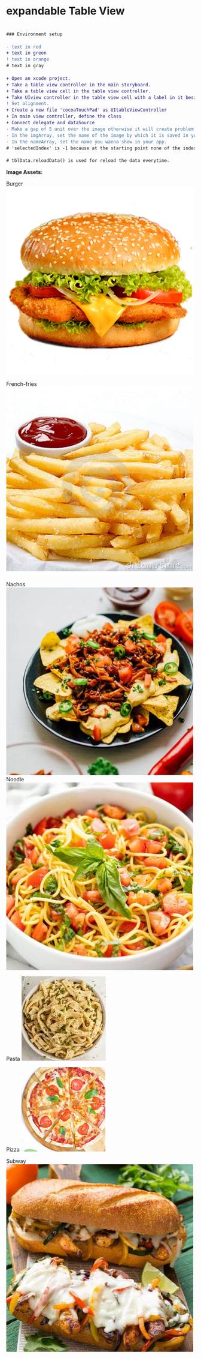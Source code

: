 # expandable Table View

```diff

### Environment setup

- text in red
+ text in green
! text in orange
# text in gray

+ Open an xcode project.
+ Take a table view controller in the main storyboard.
+ Take a table view cell in the table view controller. 
+ Take UIview controller in the table view cell with a label in it besides take an image view under UIview in the table view cell.
! Set alignment.
+ Create a new file 'cocoaTouchPad' as UItableViewController
+ In main view controller, define the class
+ Connect delegate and dataSource
- Make a gap of 5 unit over the image otherwise it will create problem while using the app
- In the imgArray, set the name of the image by which it is saved in your device.
- In the nameArray, set the name you wanna show in your app.
# 'selectedIndex' is -1 because at the starting point none of the index will be selected.

# tblData.reloadData() is used for reload the data everytime.

```
**Image Assets:**

Burger
![Burger](https://github.com/arika906/expandableTableView/blob/master/expandableTableView/expandableTableView/Assets.xcassets/Burger.imageset/Burger.png)


French-fries
![French-fries](https://github.com/arika906/expandableTableView/blob/master/expandableTableView/expandableTableView/Assets.xcassets/French-fries.imageset/French-fries.jpg)


Nachos
![Nachos](https://github.com/arika906/expandableTableView/blob/master/expandableTableView/expandableTableView/Assets.xcassets/Nachos.imageset/Nachos.jpg)
Noodle
![Noodle](https://github.com/arika906/expandableTableView/blob/master/expandableTableView/expandableTableView/Assets.xcassets/Noodle.imageset/Noodle.jpg)


Pasta
![Pasta](https://github.com/arika906/expandableTableView/blob/master/expandableTableView/expandableTableView/Assets.xcassets/Pasta.imageset/Pasta.jpeg)


Pizza
![Pizza](https://github.com/arika906/expandableTableView/blob/master/expandableTableView/expandableTableView/Assets.xcassets/Pizza.imageset/Pizza.jpeg)


Subway
![Subway](https://github.com/arika906/expandableTableView/blob/master/expandableTableView/expandableTableView/Assets.xcassets/Subway.imageset/Subway.jpg)
